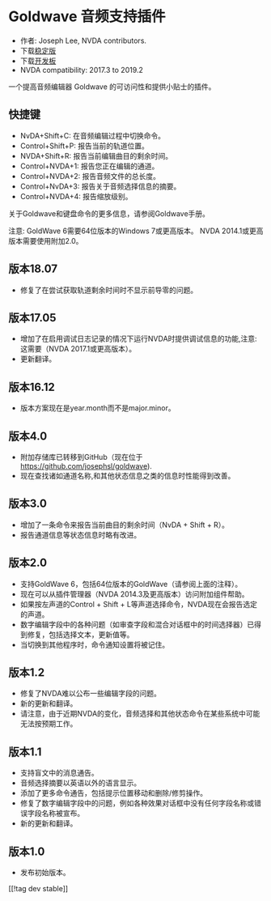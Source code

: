 # Goldwave 音频支持插件 #

* 作者: Joseph Lee, NVDA contributors.
* 下载[稳定版][1]
* 下载[开发板][2]
* NVDA compatibility: 2017.3 to 2019.2

一个提高音频编辑器 Goldwave 的可访问性和提供小贴士的插件。

## 快捷键 ##

* NvDA+Shift+C: 在音频编辑过程中切换命令。
* Control+Shift+P: 报告当前的轨道位置。
* NVDA+Shift+R: 报告当前编辑曲目的剩余时间。
* Control+NVDA+1: 报告您正在编辑的通道。
* Control+NVDA+2: 报告音频文件的总长度。
* Control+NvDA+3: 报告关于音频选择信息的摘要。
* Control+NVDA+4: 报告缩放级别。

关于Goldwave和键盘命令的更多信息，请参阅Goldwave手册。

注意: GoldWave 6需要64位版本的Windows 7或更高版本。 NVDA 2014.1或更高版本需要使用附加2.0。

## 版本18.07

* 修复了在尝试获取轨道剩余时间时不显示前导零的问题。

## 版本17.05

* 增加了在启用调试日志记录的情况下运行NVDA时提供调试信息的功能,注意: 这需要（NVDA 2017.1或更高版本）。
* 更新翻译。

## 版本16.12

* 版本方案现在是year.month而不是major.minor。

## 版本4.0

* 附加存储库已转移到GitHub（现在位于 https://github.com/josephsl/goldwave).
* 现在查找诸如通道名称,和其他状态信息之类的信息时性能得到改善。

## 版本3.0

* 增加了一条命令来报告当前曲目的剩余时间（NvDA + Shift + R）。
* 报告通道信息等状态信息时略有改进。

## 版本2.0

* 支持GoldWave 6，包括64位版本的GoldWave（请参阅上面的注释）。
* 现在可以从插件管理器（NVDA 2014.3及更高版本）访问附加组件帮助。
* 如果按左声道的Control + Shift + L等声道选择命令，NVDA现在会报告选定的声道。
* 数字编辑字段中的各种问题（如审查字段和混合对话框中的时间选择器）已得到修复，包括选择文本，更新值等。
* 当切换到其他程序时，命令通知设置将被记住。

## 版本1.2

* 修复了NVDA难以公布一些编辑字段的问题。
* 新的更新和翻译。
* 请注意，由于近期NVDA的变化，音频选择和其他状态命令在某些系统中可能无法按预期工作。

## 版本1.1

* 支持盲文中的消息通告。
* 音频选择摘要以英语以外的语言显示。
* 添加了更多命令通告，包括提示位置移动和删除/修剪操作。
* 修复了数字编辑字段中的问题，例如各种效果对话框中没有任何字段名称或错误字段名称被宣布。
* 新的更新和翻译。

## 版本1.0

* 发布初始版本。

[[!tag dev stable]]

[1]: https://addons.nvda-project.org/files/get.php?file=gwv

[2]: https://addons.nvda-project.org/files/get.php?file=gwv-dev
